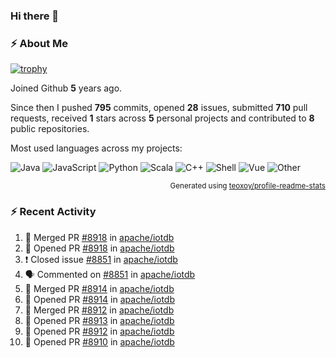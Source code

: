 ### Hi there 👋

### :zap: About Me

[![trophy](https://github-profile-trophy.vercel.app/?username=HTHou&theme=onedark)](https://github.com/ryo-ma/github-profile-trophy)
   
Joined Github **5** years ago.

Since then I pushed **795** commits, opened **28** issues, submitted **710** pull requests, received **1** stars across **5** personal projects and contributed to **8** public repositories.

Most used languages across my projects:

![Java](https://img.shields.io/static/v1?style=flat-square&label=%E2%A0%80&color=555&labelColor=%23b07219&message=Java%EF%B8%B194.4%25)
![JavaScript](https://img.shields.io/static/v1?style=flat-square&label=%E2%A0%80&color=555&labelColor=%23f1e05a&message=JavaScript%EF%B8%B11.4%25)
![Python](https://img.shields.io/static/v1?style=flat-square&label=%E2%A0%80&color=555&labelColor=%233572A5&message=Python%EF%B8%B10.7%25)
![Scala](https://img.shields.io/static/v1?style=flat-square&label=%E2%A0%80&color=555&labelColor=%23c22d40&message=Scala%EF%B8%B10.6%25)
![C++](https://img.shields.io/static/v1?style=flat-square&label=%E2%A0%80&color=555&labelColor=%23f34b7d&message=C%2B%2B%EF%B8%B10.6%25)
![Shell](https://img.shields.io/static/v1?style=flat-square&label=%E2%A0%80&color=555&labelColor=%2389e051&message=Shell%EF%B8%B10.4%25)
![Vue](https://img.shields.io/static/v1?style=flat-square&label=%E2%A0%80&color=555&labelColor=%2341b883&message=Vue%EF%B8%B10.3%25)
![Other](https://img.shields.io/static/v1?style=flat-square&label=%E2%A0%80&color=555&labelColor=%23ededed&message=Other%EF%B8%B11.2%25)

<p align="right"><sub>Generated using <a href="https://github.com/marketplace/actions/profile-readme-stats">teoxoy/profile-readme-stats</a></sub></p>


<!--![](https://github.com/HTHou/HTHou/blob/output/github-contribution-grid-snake.svg)-->

<!--![Haonan Hou's github stats](https://github-readme-stats.vercel.app/api?username=HTHou&count_private=true&show_icons=true&theme=onedark)-->

<!--![Haonan Hou's wakatime stats](https://github-readme-stats.vercel.app/api/wakatime?username=HTHou&layout=compact&theme=onedark)-->

<!--![Top Langs](https://github-readme-stats.vercel.app/api/top-langs/?username=HTHou&theme=onedark&layout=compact)-->

### :zap: Recent Activity
<!--START_SECTION:activity-->
1. 🎉 Merged PR [#8918](https://github.com/apache/iotdb/pull/8918) in [apache/iotdb](https://github.com/apache/iotdb)
2. 💪 Opened PR [#8918](https://github.com/apache/iotdb/pull/8918) in [apache/iotdb](https://github.com/apache/iotdb)
3. ❗️ Closed issue [#8851](https://github.com/apache/iotdb/issues/8851) in [apache/iotdb](https://github.com/apache/iotdb)
4. 🗣 Commented on [#8851](https://github.com/apache/iotdb/issues/8851) in [apache/iotdb](https://github.com/apache/iotdb)
5. 🎉 Merged PR [#8914](https://github.com/apache/iotdb/pull/8914) in [apache/iotdb](https://github.com/apache/iotdb)
6. 💪 Opened PR [#8914](https://github.com/apache/iotdb/pull/8914) in [apache/iotdb](https://github.com/apache/iotdb)
7. 🎉 Merged PR [#8912](https://github.com/apache/iotdb/pull/8912) in [apache/iotdb](https://github.com/apache/iotdb)
8. 💪 Opened PR [#8913](https://github.com/apache/iotdb/pull/8913) in [apache/iotdb](https://github.com/apache/iotdb)
9. 💪 Opened PR [#8912](https://github.com/apache/iotdb/pull/8912) in [apache/iotdb](https://github.com/apache/iotdb)
10. 💪 Opened PR [#8910](https://github.com/apache/iotdb/pull/8910) in [apache/iotdb](https://github.com/apache/iotdb)
<!--END_SECTION:activity-->

<!--
**HTHou/HTHou** is a ✨ _special_ ✨ repository because its `README.md` (this file) appears on your GitHub profile.

Here are some ideas to get you started:

- 🔭 I’m currently working on ...
- 🌱 I’m currently learning ...
- 👯 I’m looking to collaborate on ...
- 🤔 I’m looking for help with ...
- 💬 Ask me about ...
- 📫 How to reach me: ...
- 😄 Pronouns: ...
- ⚡ Fun fact: ...
-->
